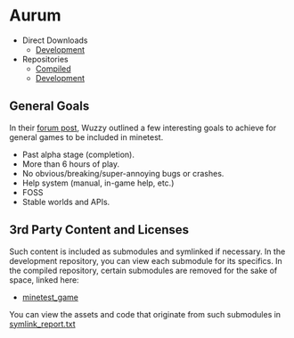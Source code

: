 # Aurum
* Direct Downloads
	* [Development](https://github.com/tigris-mt/aurum-compiled/archive/master.zip)
* Repositories
	* [Compiled](https://github.com/tigris-mt/aurum-compiled)
	* [Development](https://github.com/tigris-mt/aurum)

## General Goals
In their [forum post](https://forum.minetest.net/viewtopic.php?f=5&t=19023#p305711), Wuzzy outlined a few interesting goals to achieve for general games to be included in minetest.

* Past alpha stage (completion).
* More than 6 hours of play.
* No obvious/breaking/super-annoying bugs or crashes.
* Help system (manual, in-game help, etc.)
* FOSS
* Stable worlds and APIs.

## 3rd Party Content and Licenses
Such content is included as submodules and symlinked if necessary.
In the development repository, you can view each submodule for its specifics.
In the compiled repository, certain submodules are removed for the sake of space, linked here:
* [minetest_game](https://github.com/minetest/minetest_game)

You can view the assets and code that originate from such submodules in [symlink_report.txt](symlink_report.txt)
